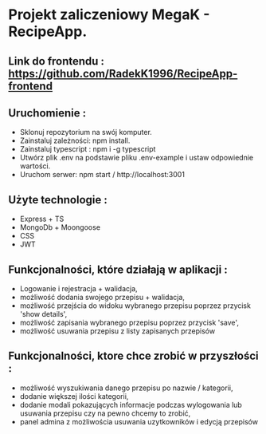 # Projekt zaliczeniowy MegaK - RecipeApp. 


## Link do frontendu : https://github.com/RadekK1996/RecipeApp-frontend

## Uruchomienie : 
- Sklonuj repozytorium na swój komputer.
- Zainstaluj zależności: npm install.
- Zainstaluj typescript : npm i -g typescript
- Utwórz plik .env na podstawie pliku .env-example i ustaw odpowiednie wartości.
- Uruchom serwer: npm start / http://localhost:3001

## Użyte technologie :
- Express + TS
- MongoDb + Moongoose
- CSS
- JWT

## Funkcjonalności, które działają w aplikacji : 
- Logowanie i rejestracja + walidacja,
- możliwość dodania swojego przepisu + walidacja,
- możliwość przejścia do widoku wybranego przepisu poprzez przycisk 'show details',
- możliwość zapisania wybranego przepisu poprzez przycisk 'save',
- możliwość usuwania przepisu z listy zapisanych przepisów


## Funkcjonalności, ktore chce zrobić w przyszłości : 
- możliwość wyszukiwania danego przepisu po nazwie / kategorii,
- dodanie większej ilości kategorii,
- dodanie modali pokazujących informacje podczas wylogowania lub usuwania przepisu czy na pewno chcemy to zrobić,
- panel admina z możliwościa usuwania uzytkowników i edycją przepisów

